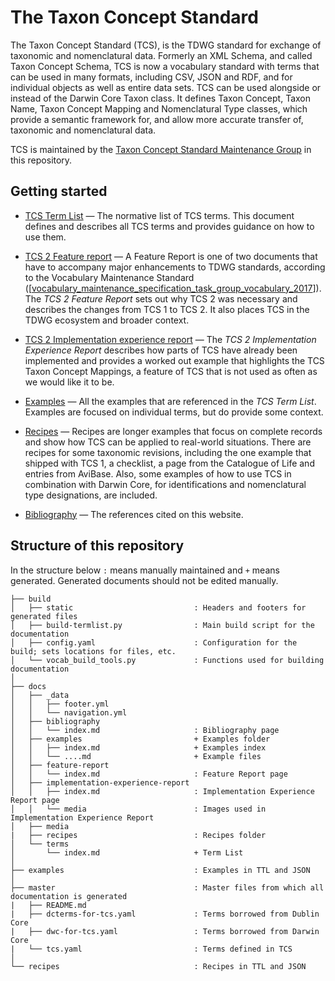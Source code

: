 # The Taxon Concept Standard

The Taxon Concept Standard (TCS), is the TDWG standard for exchange of taxonomic
and nomenclatural data. Formerly an XML Schema, and called Taxon Concept Schema,
TCS is now a vocabulary standard with terms that can be used in many formats,
including CSV, JSON and RDF, and for individual objects as well as entire data
sets. TCS can be used alongside or instead of the Darwin Core Taxon class. It
defines Taxon Concept, Taxon Name, Taxon Concept Mapping and Nomenclatural Type
classes, which provide a semantic framework for, and allow more accurate
transfer of, taxonomic and nomenclatural data.

TCS is maintained by the [Taxon Concept Standard Maintenance
Group](https://www.tdwg.org/standards/tcs/#maintenance-group) in this
repository.

## Getting started

- [TCS Term List](https://tdwg.github.io/tcs2/terms/) — The normative list of TCS terms. This document
  defines and describes all TCS terms and provides guidance on how to use them.

- [TCS 2 Feature report](https://tdwg.github.io/tcs2/feature-report/) — A Feature Report is one of two
  documents that have to accompany major enhancements to TDWG standards,
  according to the Vocabulary Maintenance Standard
  ([[vocabulary_maintenance_specification_task_group_vocabulary_2017](https://tdwg.github.io/tcs2/bibliography/#[vocabulary_maintenance_specification_task_group_2017])]).
  The _TCS 2 Feature Report_ sets out why TCS 2 was necessary and describes the
  changes from TCS 1 to TCS 2. It also places TCS in the TDWG ecosystem and
  broader context.

- [TCS 2 Implementation experience report](https://tdwg.github.io/tcs2/implementation-experience-report/)
  — The _TCS 2 Implementation Experience Report_ describes how parts of TCS have
  already been implemented and provides a worked out example that highlights the
  TCS Taxon Concept Mappings, a feature of TCS that is not used as often as we
  would like it to be.

- [Examples](https://tdwg.github.io/tcs2/examples/) — All the examples that are referenced in the _TCS
  Term List_. Examples are focused on individual terms, but do provide some
  context.

- [Recipes](https://tdwg.github.io/tcs2/recipes/) — Recipes are longer examples that focus on complete
  records and show how TCS can be applied to real-world situations. There are
  recipes for some taxonomic revisions, including the one example that shipped
  with TCS 1, a checklist, a page from the Catalogue of Life and entries from
  AviBase. Also, some examples of how to use TCS in combination with Darwin
  Core, for identifications and nomenclatural type designations, are included.

- [Bibliography](https://tdwg.github.io/tcs2/bibliography/) — The references cited on this website.

## Structure of this repository

In the structure below `:` means manually maintained and `+` means generated. Generated documents should not be edited manually. 

```
├── build
│   ├── static                           : Headers and footers for generated files
│   ├── build-termlist.py                : Main build script for the documentation
│   ├── config.yaml                      : Configuration for the build; sets locations for files, etc.
│   └── vocab_build_tools.py             : Functions used for building documentation
│
├── docs
│   ├── _data
│   │   ├── footer.yml
│   │   └── navigation.yml
│   ├── bibliography
│   │   └── index.md                     : Bibliography page
│   ├── examples                         + Examples folder
│   │   ├── index.md                     + Examples index                         
│   │   └── ....md                       + Example files
│   ├── feature-report
│   │   └── index.md                     : Feature Report page
│   ├── implementation-experience-report
│   │   ├── index.md                     : Implementation Experience Report page
│   │   └── media                        : Images used in Implementation Experience Report
│   ├── media
|   ├── recipes                          : Recipes folder
│   └── terms
│       └── index.md                     + Term List 
│
├── examples                             : Examples in TTL and JSON 
│
├── master                               : Master files from which all documentation is generated
|   ├── README.md
|   ├── dcterms-for-tcs.yaml             : Terms borrowed from Dublin Core                   
|   ├── dwc-for-tcs.yaml                 : Terms borrowed from Darwin Core 
|   └── tcs.yaml                         : Terms defined in TCS
│
└── recipes                              : Recipes in TTL and JSON     
```

